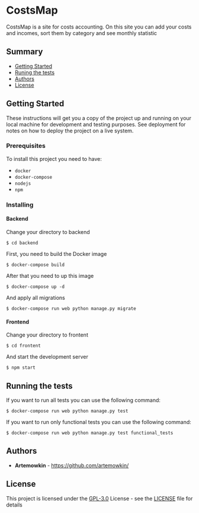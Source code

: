# CostsMap

CostsMap is a site for costs accounting. On this site you can add your
costs and incomes, sort them by category and see monthly statistic

## Summary

  - [Getting Started](#getting-started)
  - [Runing the tests](#running-the-tests)
  - [Authors](#authors)
  - [License](#license)

## Getting Started

These instructions will get you a copy of the project up and running on
your local machine for development and testing purposes. See deployment
for notes on how to deploy the project on a live system.

### Prerequisites

To install this project you need to have:

* `docker`
* `docker-compose`
* `nodejs`
* `npm`

### Installing

#### Backend

Change your directory to backend

```
$ cd backend
```

First, you need to build the Docker image

```
$ docker-compose build
```

After that you need to up this image

```
$ docker-compose up -d
```

And apply all migrations

```
$ docker-compose run web python manage.py migrate
```

#### Frontend

Change your directory to frontent

```
$ cd frontent
```

And start the development server

```
$ npm start
```

## Running the tests

If you want to run all tests you can use the following command:

```
$ docker-compose run web python manage.py test
```

If you want to run only functional tests you can use the following command:

```
$ docker-compose run web python manage.py test functional_tests
```

## Authors

* **Artemowkin** - https://github.com/artemowkin/

## License

This project is licensed under the [GPL-3.0](LICENSE) License - see
the [LICENSE](LICENSE) file for details
